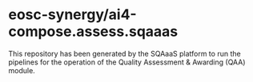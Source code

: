 <!--
SPDX-FileCopyrightText: Copyright contributors to the Software Quality Assurance as a Service (SQAaaS) project <sqaaas@ibergrid.eu>

SPDX-License-Identifier: GPL-3.0-only
-->

# eosc-synergy/ai4-compose.assess.sqaaas
This repository has been generated by the SQAaaS platform to run the pipelines
for the operation of the
Quality Assessment & Awarding (QAA)
module.